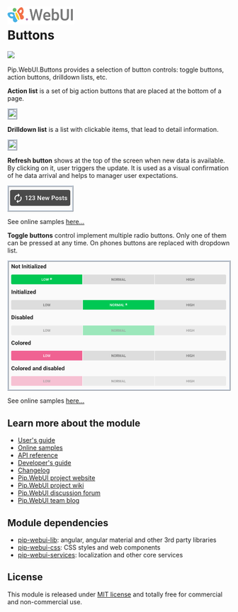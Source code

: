# <img src="https://github.com/pip-webui/pip-webui/raw/master/doc/Logo.png" alt="Pip.WebUI Logo" style="max-width:30%"> <br/> Buttons

![](https://img.shields.io/badge/license-MIT-blue.svg)

Pip.WebUI.Buttons provides a selection of button controls: toggle buttons, action buttons, drilldown lists, etc.

**Action list** is a set of big action buttons that are placed at the bottom of a page.

<a href="https://github.com/pip-webui/pip-webui-csscomponents/raw/master/doc/images/img-action-list.png" style="border: 3px ridge #c8d2df; margin: auto; display: inline-block">
    <img src="https://github.com/pip-webui/pip-webui-csscomponents/raw/master/doc/images/img-action-list.png"/>
</a>


**Drilldown list** is a list with clickable items, that lead to detail information.

<a href="https://github.com/pip-webui/pip-webui-csscomponents/raw/master/doc/images/img-drilldown-list.png" style="border: 3px ridge #c8d2df; margin: auto; display: inline-block">
    <img src="https://github.com/pip-webui/pip-webui-csscomponents/raw/master/doc/images/img-drilldown-list.png"/>
</a>

**Refresh button** shows at the top of the screen when new data is available. By clicking on it, user triggers the update. It is used as a visual confirmation of he data arrival and helps to manager user expectations.

<a href="https://github.com/pip-webui/pip-webui-buttons/raw/master/doc/images/img-btn-refresh.png" style="border: 3px ridge #c8d2df; display: inline-block">
    <img src="https://github.com/pip-webui/pip-webui-buttons/raw/master/doc/images/img-btn-refresh.png"/>
</a>

See online samples [here...](http://webui.pipdevs.com/pip-webui-buttons/index.html#/refresh)

**Toggle buttons** control implement multiple radio buttons. Only one of them can be pressed at any time. On phones buttons are replaced with dropdown list.

<a href="https://github.com/pip-webui/pip-webui-buttons/raw/master/doc/images/img-toggle-btns.png" style="border: 3px ridge #c8d2df; display: inline-block">
    <img src="https://github.com/pip-webui/pip-webui-buttons/raw/master/doc/images/img-toggle-btns.png"/>
</a>

See online samples [here...](http://webui.pipdevs.com/pip-webui-buttons/index.html#/toggle_buttons)

## Learn more about the module

- [User's guide](https://github.com/pip-webui/pip-webui-buttons/blob/master/doc/UsersGuide.md)
- [Online samples](http://webui.pipdevs.com/pip-webui-buttons/index.html)
- [API reference](http://webui-api.pipdevs.com/pip-webui-buttons/index.html)
- [Developer's guide](https://github.com/pip-webui/pip-webui-buttons/blob/master/doc/DevelopersGuide.md)
- [Changelog](https://github.com/pip-webui/pip-webui-buttons/blob/master/CHANGELOG.md)
- [Pip.WebUI project website](http://www.pipwebui.org)
- [Pip.WebUI project wiki](https://github.com/pip-webui/pip-webui/wiki)
- [Pip.WebUI discussion forum](https://groups.google.com/forum/#!forum/pip-webui)
- [Pip.WebUI team blog](https://pip-webui.blogspot.com/)

## <a name="dependencies"></a>Module dependencies

* [pip-webui-lib](https://github.com/pip-webui/pip-webui-lib): angular, angular material and other 3rd party libraries
* [pip-webui-css](https://github.com/pip-webui/pip-webui-css): CSS styles and web components
* [pip-webui-services](https://github.com/pip-webui/pip-webui-services): localization and other core services

## <a name="license"></a>License

This module is released under [MIT license](License) and totally free for commercial and non-commercial use.
